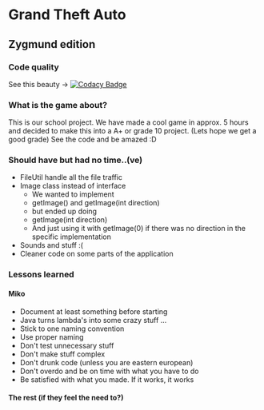 # Grand Theft Auto
## Zygmund edition

### Code quality
See this beauty -> [![Codacy Badge](https://api.codacy.com/project/badge/Grade/5f5aa30ac9cd460f9be0ede89ce138a3)](https://www.codacy.com/app/mikolajwichrowski/swingding?utm_source=github.com&amp;utm_medium=referral&amp;utm_content=mikolajwichrowski/swingding&amp;utm_campaign=Badge_Grade)

### What is the game about?
This is our school project. We have made a cool game in approx. 5 hours and decided to make this into a A+ or grade 10 project. (Lets hope we get a good grade)
See the code and be amazed :D

### Should have but had no time..(ve)
- FileUtil handle all the file traffic
- Image class instead of interface
   - We wanted to implement
   - getImage() and getImage(int direction)
   - but ended up doing
   - getImage(int direction)
   - And just using it with getImage(0) if there was no direction in the specific implementation
- Sounds and stuff :(
- Cleaner code on some parts of the application

### Lessons learned
#### Miko
- Document at least something before starting
- Java turns lambda's into some crazy stuff ...
- Stick to one naming convention
- Use proper naming
- Don't test unnecessary stuff
- Don't make stuff complex
- Don't drunk code (unless you are eastern european)
- Don't overdo and be on time with what you have to do
- Be satisfied with what you made. If it works, it works

#### The rest (if they feel the need to?)